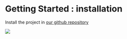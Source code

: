 # Getting Started : installation

Install the project in <a href = "https://github.com/jiin124/Sejong-healer/edit/main/README.md">our github repository</a>

<img src = "https://sites.northwestern.edu/researchcomputing/files/2021/05/github.png">